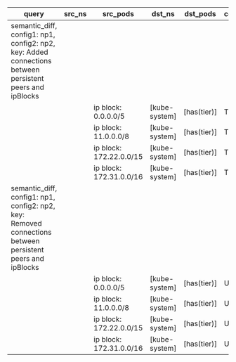 |query|src_ns|src_pods|dst_ns|dst_pods|connection|
|---|---|---|---|---|---|
|semantic_diff, config1: np1, config2: np2, key: Added connections between persistent peers and ipBlocks||||||
|||ip block: 0.0.0.0/5|[kube-system]|[has(tier)]|TCP 53|
|||ip block: 11.0.0.0/8|[kube-system]|[has(tier)]|TCP 53|
|||ip block: 172.22.0.0/15|[kube-system]|[has(tier)]|TCP 53|
|||ip block: 172.31.0.0/16|[kube-system]|[has(tier)]|TCP 53|
|semantic_diff, config1: np1, config2: np2, key: Removed connections between persistent peers and ipBlocks||||||
|||ip block: 0.0.0.0/5|[kube-system]|[has(tier)]|UDP 53|
|||ip block: 11.0.0.0/8|[kube-system]|[has(tier)]|UDP 53|
|||ip block: 172.22.0.0/15|[kube-system]|[has(tier)]|UDP 53|
|||ip block: 172.31.0.0/16|[kube-system]|[has(tier)]|UDP 53|